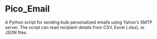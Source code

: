 # Pico_Email
A Python script for sending bulk personalized emails using Yahoo's SMTP server. The script can read recipient details from CSV, Excel (.xlsx), or JSON files.
